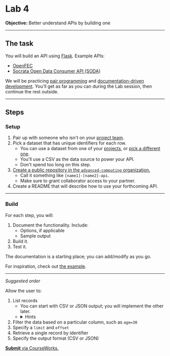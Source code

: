 # Lab 4

**Objective:** Better understand APIs by building one

---

## The task

You will build an API using [Flask](https://flask.palletsprojects.com/). Example APIs:

- [OpenFEC](https://api.open.fec.gov/developers/)
- [Socrata Open Data Consumer API (SODA)](https://dev.socrata.com/consumers/getting-started.html)

We will be practicing [pair programming](../docs/pairing.md) and [documentation-driven development](https://gist.github.com/zsup/9434452). You'll get as far as you can during the Lab session, then continue the rest outside.

---

## Steps

### Setup

1. Pair up with someone who isn't on your [project team](../docs/project.md#teams).
1. Pick a dataset that has unique identifiers for each row.
   - You can use a dataset from one of your [projects](../docs/project.md), or [pick a different one](https://python-public-policy.afeld.me/en/columbia/assignments/open_ended.html#open-data-portals).
   - You'll use a CSV as the data source to power your API.
   - Don't spend too long on this step.
1. [Create a public repository in the `advanced-computing` organization.](https://github.com/new?owner=advanced-computing&visibility=public)
   - Call it something like `[name1]-[name2]-api`.
   - Make sure to grant collaborator access to your partner.
1. Create a README that will describe how to use your forthcoming API.

---

### Build

For each step, you will:

1. Document the functionality. Include:
   - Options, if applicable
   - Sample output
1. Build it.
1. Test it.

The documentation is a starting place; you can add/modify as you go.

For inspiration, check out [the example](https://github.com/advanced-computing/lab_examples/tree/main/lab_04).

---

_Suggested order_

Allow the user to:

1. List records
   - You can start with CSV or JSON output; you will implement the other later.
   - <details><summary>Hints</summary>
      <ul>
         <li>See <a href="https://pandas.pydata.org/docs/reference/api/pandas.DataFrame.to_csv.html"><code>to_csv()</code></a> and <a href="https://pandas.pydata.org/docs/reference/api/pandas.DataFrame.to_json.html"><code>to_json()</code></a>.</li>
         <li>"If [the path is] None, the result is returned as a string."</li>
      <ul>
     </details>
1. Filter the data based on a particular column, such as `age=30`
1. Specify a `limit` and `offset`
1. Retrieve a single record by identifier
1. Specify the output format (CSV or JSON)

[**Submit** via CourseWorks.](https://courseworks2.columbia.edu/courses/210480/assignments)
